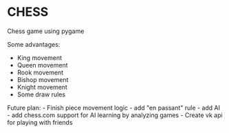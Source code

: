 # CHESS

Chess game using pygame

Some advantages:

<ul>
  <li>King movement</li>
  <li>Queen movement</li>
  <li>Rook movement</li>
  <li>Bishop movement</li>
  <li>Knight movement</li>
  <li>Some draw rules</li>
</ul>

Future plan:
    - Finish piece movement logic
    - add "en passant" rule
    - add AI
    - add chess.com support for AI learning by analyzing games
    - Create vk api for playing with friends
